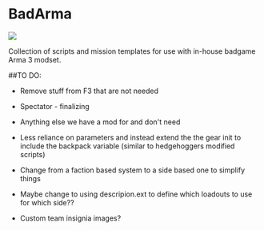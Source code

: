 # BadArma

![](http://i.imgur.com/w8qf8sB.jpg)

Collection of scripts and mission templates for use with in-house badgame Arma 3 modset.

##TO DO:
  * Remove stuff from F3 that are not needed  
   * Spectator - finalizing  
   * Anything else we have a mod for and don't need  
  * Less reliance on parameters and instead extend the the gear init to include the backpack variable (similar to   hedgehoggers modified scripts)  
  * Change from a faction based system to a side based one to simplify things  
  * Maybe change to using descripion.ext to define which loadouts to use for which side??

  * Custom team insignia images?
